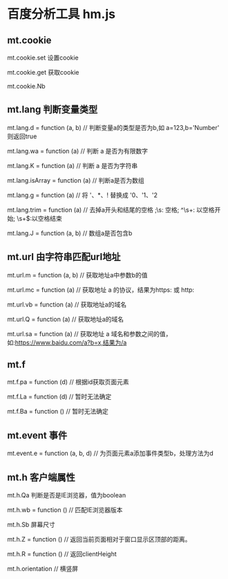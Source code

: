 # 百度分析工具 hm.js

##  mt.cookie

mt.cookie.set 设置cookie

mt.cookie.get 获取cookie

mt.cookie.Nb 

## mt.lang 判断变量类型

mt.lang.d = function (a, b) // 判断变量a的类型是否为b,如 a=123,b='Number' 则返回true

mt.lang.wa = function (a) // 判断 a 是否为有限数字

mt.lang.K = function (a) // 判断 a 是否为字符串

mt.lang.isArray = function (a) // 判断a是否为数组

mt.lang.g = function (a) // 将 '、*、! 替换成 '0、'1、'2

mt.lang.trim = function (a) //  去掉a开头和结尾的空格   ;\s: 空格; ^\s+: 以空格开始; \s+$:以空格结束

mt.lang.J = function (a, b)  // 数组a是否包含b

## mt.url 由字符串匹配url地址

mt.url.m = function (a, b)  // 获取地址a中参数b的值

mt.url.mc = function (a)  // 获取地址 a 的协议，结果为https: 或 http:

mt.url.vb = function (a)  // 获取地址a的域名

mt.url.Q = function (a) // 获取地址a的域名

mt.url.sa = function (a)  // 获取地址 a 域名和参数之间的值，如:https://www.baidu.com/a?b=x,结果为/a
    
## mt.f

mt.f.pa = function (d) // 根据id获取页面元素

mt.f.La = function (d) // 暂时无法确定

mt.f.Ba = function () // 暂时无法确定

## mt.event 事件

mt.event.e = function (a, b, d) // 为页面元素a添加事件类型b，处理方法为d

## mt.h 客户端属性

mt.h.Qa 判断是否是IE浏览器，值为boolean

mt.h.wb = function () // 匹配IE浏览器版本

mt.h.Sb 屏幕尺寸

mt.h.Z = function () // 返回当前页面相对于窗口显示区顶部的距离。

mt.h.R = function ()  // 返回clientHeight

mt.h.orientation // 横竖屏